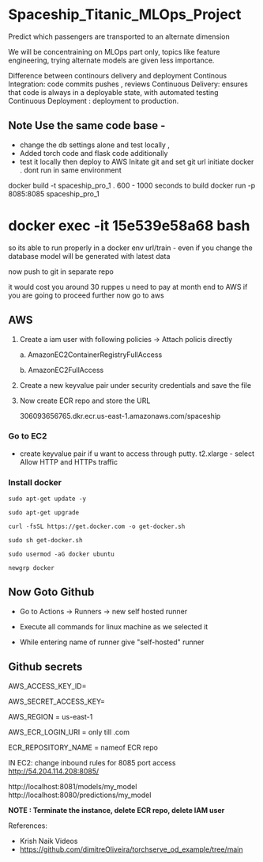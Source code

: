 # Spaceship_Titanic_MLOps_Project

Predict which passengers are transported to an alternate dimension

We will be concentraining on MLOps part only, topics like feature engineering, trying alternate models are given less importance.

Difference between continours delivery and deployment 
Continous Integration: code commits pushes , reviews 
Continuous Delivery: ensures that code is always in a deployable state,  with automated testing
Continuous Deployment : deployment to production.


## Note Use the same code base - 
- change the db settings alone and test locally , 
- Added torch code and flask code additionally 
- test it locally then deploy to AWS
Initate git and set git url 
initiate docker . dont run in same environment 

docker build -t spaceship_pro_1 .
600 - 1000 seconds to build 
docker run -p 8085:8085 spaceship_pro_1 
# docker exec -it 15e539e58a68  bash
so its able to run properly in a docker env 
url/train - even if you change the database model will be generated with latest data

now push to git in separate repo

it would cost you around 30 ruppes u need to pay at month end to AWS if you are going to proceed further
now go to aws 


## AWS
1. Create a iam user with following policies -> Attach policis directly

    a. AmazonEC2ContainerRegistryFullAccess

    b. AmazonEC2FullAccess

2. Create a new keyvalue pair under security credentials and save the file

3. Now create ECR repo and store the URL

    306093656765.dkr.ecr.us-east-1.amazonaws.com/spaceship

### Go to EC2
- create keyvalue pair if u want to access through putty.
t2.xlarge - select
Allow HTTP and HTTPs traffic

### Install docker

    sudo apt-get update -y

    sudo apt-get upgrade

    curl -fsSL https://get.docker.com -o get-docker.sh

    sudo sh get-docker.sh

    sudo usermod -aG docker ubuntu

    newgrp docker

## Now Goto Github
- Go to Actions -> Runners -> new self hosted runner
- Execute all commands for linux machine as we selected it

- While entering name of runner give "self-hosted" runner

## Github secrets

AWS_ACCESS_KEY_ID=

AWS_SECRET_ACCESS_KEY=

AWS_REGION = us-east-1

AWS_ECR_LOGIN_URI = only till .com

ECR_REPOSITORY_NAME = nameof ECR repo

IN EC2:
change inbound rules for 8085 port
access http://54.204.114.208:8085/

http://localhost:8081/models/my_model
http://localhost:8080/predictions/my_model

**NOTE : Terminate the instance, delete ECR repo, delete IAM user**

References:
- Krish Naik Videos
- https://github.com/dimitreOliveira/torchserve_od_example/tree/main